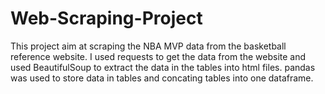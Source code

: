 # Web-Scraping-Project
This project aim at scraping the NBA MVP data from the basketball reference website.
I used requests to get the data from the website and used BeautifulSoup to extract the data in the tables into html files.
pandas was used to store data in tables and concating tables into one dataframe.
